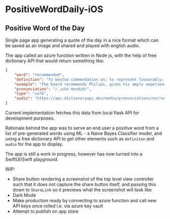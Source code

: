 # PositiveWordDaily-iOS

## Positive Word of the Day 
Single page app generating a quote of the day in a nice format which can be saved as an image and shared and played with english audio. 

The app called an azure function written in Node js, with the help of free dictionary API that would return something like: 

```json
{
    "word": "recommended",
    "definition": "To bestow commendation on; to represent favourably; to suggest, endorse or encourage as an appropriate choice.",
    "example": "The board recommends Philips, given his ample experience in similar positions.",
    "pronunciation": "/ˌɹɛkəˈmɛndɪd/",
    "type": "verb",
    "audio": "https://api.dictionaryapi.dev/media/pronunciations/en/recommended-us.mp3"
}
```

Current implementation fetches this data from local flask API for development purposes. 

Rationale behind the app was to serve an end user a positive word from a list of pre-generated words using ML - a Naive Bayes Classifier model, and using a free dictionary API to get other elements such as `definiton` and `audio` for the app to display. 

The app is still a work in progress, however has now turned into a SwiftUI/Swift playground.

WIP:
- Share button rendering a screenshot of the top level view controller such that it does not capture the share button itself, and passing this down to `ShareLink` so it previews what the screenshot will look like 
- Dark Mode
- Make production ready by connecting to azure function and call new API keys once rolled i.e. via azure key vault 
- Attempt to publish on app store
